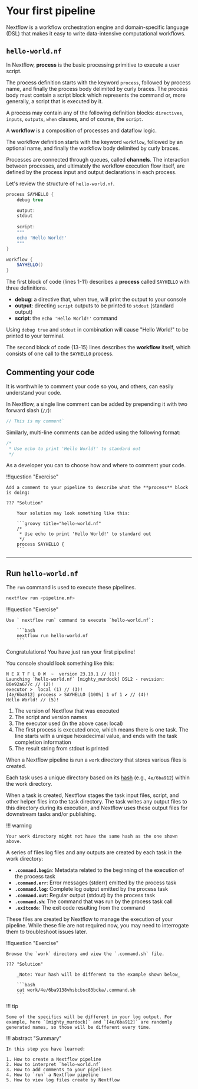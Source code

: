 # Your first pipeline

Nextflow is a workflow orchestration engine and domain-specific language (DSL) that makes it easy to write data-intensive computational workflows.

## `hello-world.nf`

In Nextflow, **process** is the basic processing primitive to execute a user script.

The process definition starts with the keyword `process`, followed by process name, and finally the process body delimited by curly braces. The process body must contain a script block which represents the command or, more generally, a script that is executed by it.

A process may contain any of the following definition blocks: `directives`, `inputs`, `outputs`, `when` clauses, and of course, the `script`.

A **workflow** is a composition of processes and dataflow logic.

The workflow definition starts with the keyword `workflow`, followed by an optional name, and finally the workflow body delimited by curly braces.

Processes are connected through queues, called **channels**. The interaction between processes, and ultimately the workflow execution flow itself, are defined by the process input and output declarations in each process.

Let's review the structure of  `hello-world.nf`.

```groovy title="hello-world.nf" linenums="1"
process SAYHELLO {
    debug true

    output: 
    stdout
    
    script:
    """
    echo 'Hello World!'
    """
}

workflow {
    SAYHELLO()
}
```

The first block of code (lines 1-11) describes a **process** called `SAYHELLO` with three definitions.

- **debug**: a directive that, when true, will print the output to your console
- **output**: directing `script` outputs to be printed to `stdout` (standard output)
- **script**: the `echo 'Hello World!'` command

Using `debug true` and `stdout` in combination will cause "Hello World!" to be printed to your terminal.

The second block of code (13-15) lines describes the **workflow** itself, which consists of one call to the `SAYHELLO` process.

## Commenting your code

It is worthwhile to comment your code so you, and others, can easily understand your code.

In Nextflow, a single line comment can be added by prepending it with two forward slash (`//`):

```groovy
// This is my comment` 
```

Similarly, multi-line comments can be added using the following format:

```groovy
/*
 * Use echo to print 'Hello World!' to standard out
 */
```

As a developer you can to choose how and where to comment your code.

!!!question "Exercise"

    Add a comment to your pipeline to describe what the **process** block is doing:

    ??? "Solution"

        Your solution may look something like this:

        ```groovy title="hello-world.nf"
        /*
         * Use echo to print 'Hello World!' to standard out
         */
        process SAYHELLO {
        ```

---

## Run `hello-world.nf`

The `run` command is used to execute these pipelines.

```bash
nextflow run <pipeline.nf>
```

!!!question "Exercise"

    Use ` nextflow run` command to execute `hello-world.nf`:

        ```bash
        nextflow run hello-world.nf
        ```

Congratulations! You have just ran your first pipeline!

You console should look something like this:

```console title="Output" linenums="1"
N E X T F L O W  ~  version 23.10.1 // (1)!
Launching `hello-world.nf` [mighty_murdock] DSL2 - revision: 80e92a677c // (2)!
executor >  local (1) // (3)!
[4e/6ba912] process > SAYHELLO [100%] 1 of 1 ✔ // (4)!
Hello World! // (5)!
```

1. The version of Nextflow that was executed
2. The script and version names
3. The executor used (in the above case: local)
4. The first process is executed once, which means there is one task. The line starts with a unique hexadecimal value, and ends with the task completion information
5. The result string from stdout is printed

When a Nextflow pipeline is run a `work` directory that stores various files is created.

Each task uses a unique directory based on its [hash](https://www.nextflow.io/docs/latest/cache-and-resume.html#task-hash) (e.g., `4e/6ba912`) within the work directory.

When a task is created, Nextflow stages the task input files, script, and other helper files into the task directory. The task writes any output files to this directory during its execution, and Nextflow uses these output files for downstream tasks and/or publishing.

!!! warning

    Your work directory might not have the same hash as the one shown above.

A series of files log files and any outputs are created by each task in the work directory:

-   **`.command.begin`**: Metadata related to the beginning of the execution of the process task
-   **`.command.err`**: Error messages (stderr) emitted by the process task
-   **`.command.log`**: Complete log output emitted by the process task
-   **`.command.out`**: Regular output (stdout) by the process task
-   **`.command.sh`**: The command that was run by the process task call
-   **`.exitcode`**: The exit code resulting from the command

These files are created by Nextflow to manage the execution of your pipeline. While these file are not required now, you may need to interrogate them to troubleshoot issues later.

!!!question "Exercise"

    Browse the `work` directory and view the `.command.sh` file.

    ??? "Solution"

        _Note: Your hash will be different to the example shown below_

        ```bash
        cat work/4e/6ba9138vhsbcbsc83bcka/.command.sh
        ```

!!! tip

    Some of the specifics will be different in your log output. For example, here `[mighty_murdock]` and `[4e/6ba912]` are randomly generated names, so those will be different every time.

!!! abstract "Summary"

    In this step you have learned:  

    1. How to create a Nextflow pipeline
    2. How to interpret `hello-world.nf`
    3. How to add comments to your pipelines 
    4. How to `run` a Nextflow pipeline
    5. How to view log files create by Nextflow
